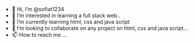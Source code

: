 - 👋 Hi, I’m @sofiat1234
- 👀 I’m interested in learning a full stack web..
- 🌱 I’m currently learning html, css and java script
- 💞️ I’m looking to collaborate on any project on html, css and java script...
- 📫 How to reach me ...

<!---
sofiat1234/sofiat1234 is a ✨ special ✨ repository because its `README.md` (this file) appears on your GitHub profile.
You can click the Preview link to take a look at your changes.
--->
